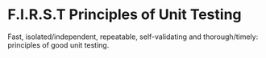# F.I.R.S.T Principles of Unit Testing

Fast, isolated/independent, repeatable, self-validating and thorough/timely: principles of good unit testing.